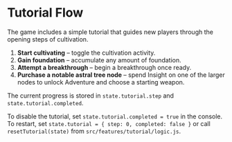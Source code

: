 # Tutorial Flow

The game includes a simple tutorial that guides new players through the opening steps of cultivation.

1. **Start cultivating** – toggle the cultivation activity.
2. **Gain foundation** – accumulate any amount of foundation.
3. **Attempt a breakthrough** – begin a breakthrough once ready.
4. **Purchase a notable astral tree node** – spend Insight on one of the larger nodes to unlock Adventure and choose a starting weapon.

The current progress is stored in `state.tutorial.step` and `state.tutorial.completed`.

To disable the tutorial, set `state.tutorial.completed = true` in the console.
To restart, set `state.tutorial = { step: 0, completed: false }` or call `resetTutorial(state)` from `src/features/tutorial/logic.js`.
